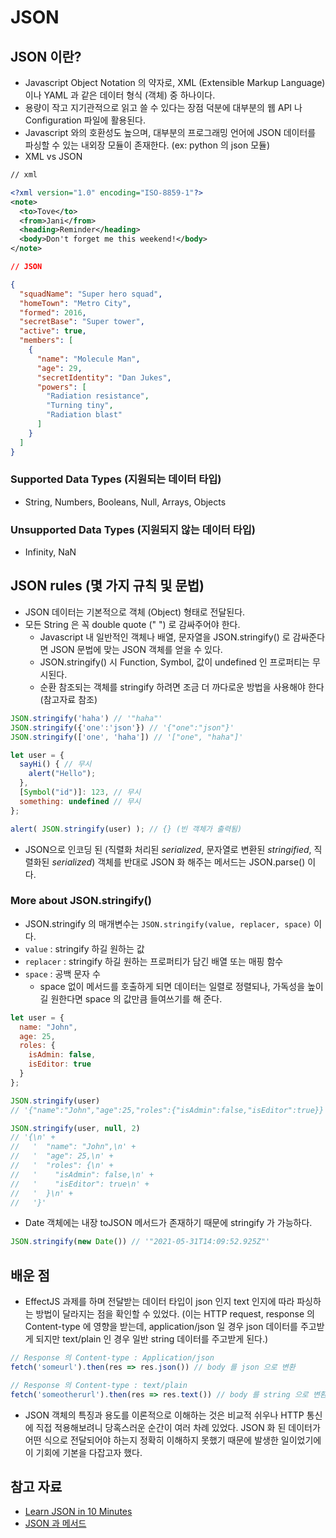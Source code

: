 # JSON

## JSON 이란?
- Javascript Object Notation 의 약자로, XML (Extensible Markup Language) 이나 YAML 과 같은 데이터 형식 (객체) 중 하나이다. 
- 용량이 작고 지기관적으로 읽고 쓸 수 있다는 장점 덕분에 대부분의 웹 API 나 Configuration 파일에 활용된다. 
- Javascript 와의 호환성도 높으며, 대부분의 프로그래밍 언어에 JSON 데이터를 파싱할 수 있는 내외장 모듈이 존재한다. (ex: python 의 json 모듈)
- XML vs JSON
```xml
// xml

<?xml version="1.0" encoding="ISO-8859-1"?>  
<note>  
  <to>Tove</to>  
  <from>Jani</from>  
  <heading>Reminder</heading>  
  <body>Don't forget me this weekend!</body>  
</note>  
```
```JSON
// JSON

{
  "squadName": "Super hero squad",
  "homeTown": "Metro City",
  "formed": 2016,
  "secretBase": "Super tower",
  "active": true,
  "members": [
    {
      "name": "Molecule Man",
      "age": 29,
      "secretIdentity": "Dan Jukes",
      "powers": [
        "Radiation resistance",
        "Turning tiny",
        "Radiation blast"
      ]
    }
  ]
}
```

### Supported Data Types (지원되는 데이터 타입)
- String, Numbers, Booleans, Null, Arrays, Objects

### Unsupported Data Types (지원되지 않는 데이터 타입)
- Infinity, NaN

## JSON rules (몇 가지 규칙 및 문법)
- JSON 데이터는 기본적으로 객체 (Object) 형태로 전달된다.
- 모든 String 은 꼭 double quote (" ") 로 감싸주어야 한다.
	- Javascript 내 일반적인 객체나 배열, 문자열을 JSON.stringify() 로 감싸준다면 JSON 문법에 맞는 JSON 객체를 얻을 수 있다. 
	- JSON.stringify() 시 Function, Symbol, 값이 undefined 인 프로퍼티는 무시된다. 
  - 순환 참조되는 객체를 stringify 하려면 조금 더 까다로운 방법을 사용해야 한다 (참고자료 참조)
```js
JSON.stringify('haha') // '"haha"'
JSON.stringify({'one':'json'}) // '{"one":"json"}'
JSON.stringify(['one', 'haha']) // '["one", "haha"]'

let user = {
  sayHi() { // 무시
    alert("Hello");
  },
  [Symbol("id")]: 123, // 무시
  something: undefined // 무시
};

alert( JSON.stringify(user) ); // {} (빈 객체가 출력됨)
```
- JSON으로 인코딩 된 (직렬화 처리된 _serialized_, 문자열로 변환된 _stringified_, 직렬화된 _serialized_) 객체를 반대로 JSON 화 해주는 메서드는 JSON.parse() 이다. 

### More about JSON.stringify()
- JSON.stringify 의 매개변수는 `JSON.stringify(value, replacer, space)` 이다. 
- `value` : stringify 하길 원하는 값
- `replacer` : stringify 하길 원하는 프로퍼티가 담긴 배열 또는 매핑 함수
- `space` : 공백 문자 수
	- space 없이 메서드를 호출하게 되면 데이터는 일렬로 정렬되나, 가독성을 높이길 원한다면 space 의 값만큼 들여쓰기를 해 준다. 
```js
let user = {
  name: "John",
  age: 25,
  roles: {
    isAdmin: false,
    isEditor: true
  }
};

JSON.stringify(user)
// '{"name":"John","age":25,"roles":{"isAdmin":false,"isEditor":true}}'

JSON.stringify(user, null, 2)
// '{\n' +
//   '  "name": "John",\n' +
//   '  "age": 25,\n' +
//   '  "roles": {\n' +
//   '    "isAdmin": false,\n' +
//   '    "isEditor": true\n' +
//   '  }\n' +
//   '}'
```
- Date 객체에는 내장 toJSON 메서드가 존재하기 때문에 stringify 가 가능하다.
```js
JSON.stringify(new Date()) // '"2021-05-31T14:09:52.925Z"'
```

## 배운 점
- EffectJS 과제를 하며 전달받는 데이터 타입이 json 인지 text 인지에 따라 파싱하는 방법이 달라지는 점을 확인할 수 있었다. (이는 HTTP request, response 의 Content-type 에 영향을 받는데, application/json 일 경우 json 데이터를 주고받게 되지만 text/plain 인 경우 일반 string 데이터를 주고받게 된다.)
```js
// Response 의 Content-type : Application/json
fetch('someurl').then(res => res.json()) // body 를 json 으로 변환

// Response 의 Content-type : text/plain
fetch('someotherurl').then(res => res.text()) // body 를 string 으로 변환 
```
- JSON 객체의 특징과 용도를 이론적으로 이해하는 것은 비교적 쉬우나 HTTP 통신에 직접 적용해보려니 당혹스러운 순간이 여러 차례 있었다. JSON 화 된 데이터가 어떤 식으로 전달되어야 하는지 정확히 이해하지 못했기 때문에 발생한 일이었기에 이 기회에 기본을 다잡고자 했다. 

## 참고 자료
- [Learn JSON in 10 Minutes](https://www.youtube.com/watch?v=iiADhChRriM&ab_channel=WebDevSimplified)
- [JSON 과 메서드](https://ko.javascript.info/json)

